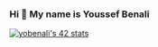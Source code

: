### Hi 👋 My name is Youssef Benali
[![yobenali's 42 stats](https://badge.mediaplus.ma/binary/yobenali)](https://github.com/oakoudad/badge42)
<!--
**yobenali/yobenali** is a ✨ _special_ ✨ repository because its `README.md` (this file) appears on your GitHub profile.
Here are some ideas to get you started:

- 🔭 I’m currently working on ...
- 🌱 I’m currently learning ...
- 👯 I’m looking to collaborate on ...
- 🤔 I’m looking for help with ...
- 💬 Ask me about ...
- 📫 How to reach me: ...
- 😄 Pronouns: ...
- ⚡ Fun fact: ...
-->
